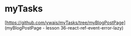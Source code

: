 # myTasks

[https://github.com/ywais/myTasks/tree/myBlogPostPage]
(myBlogPostPage - lesson 36-react-ref-event-error-lazy)
